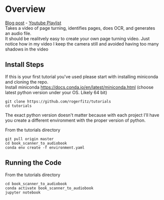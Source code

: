 # Overview
[Blog post](https://www.ergosum.co/create-audio-books-from-your-bookshelf-using-python/) - [Youtube Playlist](https://www.youtube.com/watch?v=TQKEtC2y7R8&list=PLyaUV-CbtEoWcLb_lWHtfbDYO7pcXHnq9)  
Takes a video of page turning, identifies pages, does OCR, and generates an audio file.    
It should be realitvely easy to create your own page turning video. Just notice how in my video I keep the camera still and avoided having too many shadows in the video
## Install Steps
If this is your first tutorial you've used please start with installing miniconda and cloning the repo.  
Install miniconda https://docs.conda.io/en/latest/miniconda.html (choose latest python version under your OS. Likely 64 bit)
```
git clone https://github.com/rogerfitz/tutorials
cd tutorials
```
The exact python version doesn't matter because with each project I'll have you create a different environment with the proper version of python.

From the tutorials directory
```
git pull origin master
cd book_scanner_to_audiobook
conda env create -f environment.yaml
```

## Running the Code
From the tutorials directory
```
cd book_scanner_to_audiobook
conda activate book_scanner_to_audiobook
jupyter notebook
```